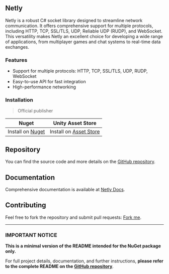 ## Netly

Netly is a robust C# socket library designed to streamline network communication. It offers comprehensive support for multiple protocols, including HTTP, TCP, SSL/TLS, UDP, Reliable UDP (RUDP), and WebSocket. This versatility makes Netly an excellent choice for developing a wide range of applications, from multiplayer games and chat systems to real-time data exchanges.

### Features
- Support for multiple protocols: HTTP, TCP, SSL/TLS, UDP, RUDP, WebSocket
- Easy-to-use API for fast integration
- High-performance networking

### Installation

> Official publisher

| Nuget      | Unity Asset Store |
| --------  | ---------------- |
| Install on [Nuget](https://www.nuget.org/packages/Netly) | Install on [Asset Store ](https://assetstore.unity.com/packages/tools/network/225473) |


## Repository

You can find the source code and more details on the [GitHub repository](https://github.com/alec1o/Netly).

## Documentation

Comprehensive documentation is available at [Netly Docs](https://netly.docs.kezero.com).

## Contributing

Feel free to fork the repository and submit pull requests: [Fork me](https://github.com/alec1o/Netly).

---

### IMPORTANT NOTICE

**This is a minimal version of the README intended for the NuGet package only.**

For full project details, documentation, and further instructions, **please refer to the complete README on the [GitHub repository](https://github.com/alec1o/Netly)**.